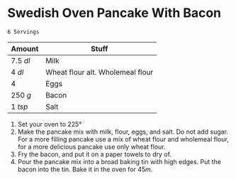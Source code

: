# Swedish Oven Pancake With Bacon
`6 Servings`

| Amount | Stuff  |
|--------|--------|
| 7.5 *dl* | Milk |
| 4 *dl* | Wheat flour alt. Wholemeal flour |
| 4 | Eggs |
| 250 *g* | Bacon |
| 1 *tsp* | Salt |

1. Set your oven to 225°
2. Make the pancake mix with milk, flour, eggs, and salt. Do not add sugar. For a more filling pancake use a mix of wheat flour and wholemeal flour, for a more delicious pancake use only wheat flour.
3. Fry the bacon, and put it on a paper towels to dry of.
4. Pour the pancake mix into a broad baking tin with high edges. Put the bacon into the tin. Bake it in the oven for 45*m*.